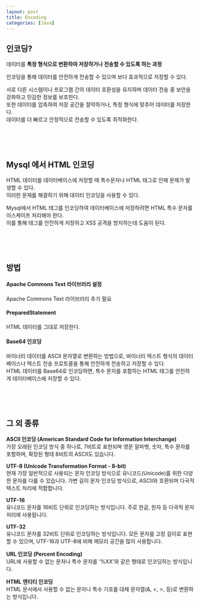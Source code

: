 ```yaml
---
layout: post
title: Encoding
categories: [Java]
---
```


## 인코딩?
데이터를 **특정 형식으로 변환하여 저장하거나 전송할 수 있도록 하는 과정**  

인코딩을 통해 데이터를 안전하게 전송할 수 있으며 보다 효과적으로 저장할 수 있다.
  
서로 다른 시스템이나 프로그램 간의 데이터 호환성을 유지하며 데이터 전송 중 보안을 강화하고 민감한 정보를 보호한다.  
또한 데이터를 압축하여 저장 공간을 절약하거나, 특정 형식에 맞추어 데이터를 저장한다.  
데이터를 더 빠르고 안정적으로 전송할 수 있도록 최적화한다.  
 

<br><br><br>


## Mysql 에서 HTML 인코딩
HTML 데이터를 데이터베이스에 저장할 때 특수문자나 HTML 태그로 인해 문제가 발생할 수 있다.  
이러한 문제를 해결하기 위해 데이터 인코딩을 사용할 수 있다.  
  
Mysql에서 HTML 태그를 인코딩하여 데이터베이스에 저장하려면 HTML 특수 문자를 이스케이프 처리해야 한다.  
이를 통해 태그를 안전하게 저장하고 XSS 공격을 방지하는데 도움이 된다.  


<br><br><br>

## 방법

#### Apache Commons Text 라이브러리 설정
Apache Commons Text 라이브러리 추가 필요
<script src="https://gist.github.com/byunyourim/a2abf1e3407b03227f2f92352fad79ca.js"></script>

#### PreparedStatement
HTML 데이터를 그대로 저장한다.  

#### Base64 인코딩
바이너리 데이터를 ASCII 문자열로 변환하는 방법으로,  바이너리 텍스트 형식의 데이터베이스나
텍스트 전송 프로토콜을 통해 안전하게 전송하고 저장할 수 있다.  
HTML 데이터를 Base64로 인코딩하면, 특수 문자를 포함하는 HTML 태그를 안전하게 데이터베이스에 저장할 수 있다.  
<script src="https://gist.github.com/byunyourim/1fa777e2bd9137e9c59b37f7b0b7d269.js"></script>


<br><br><br>

## 그 외 종류
**ASCII 인코딩 (American Standard Code for Information Interchange)**  
가장 오래된 인코딩 방식 중 하나로, 7비트로 표현되며 영문 알파벳, 숫자, 특수 문자를 포함하며, 
확장된 형태 8비트의 ASCII도 있습니다.

**UTF-8 (Unicode Transformation Format - 8-bit)**  
현재 가장 일반적으로 사용되는 문자 인코딩 방식으로 유니코드(Unicode)를 위한 다양한 문자를 다룰 수 있습니다. 
가변 길이 문자 인코딩 방식으로, ASCII와 호환되며 다국적 텍스트 처리에 적합합니다.

**UTF-16**  
유니코드 문자를 16비트 단위로 인코딩하는 방식입니다. 
주로 한글, 한자 등 다국적 문자 처리에 사용됩니다.

**UTF-32**  
유니코드 문자를 32비트 단위로 인코딩하는 방식입니다. 
모든 문자를 고정 길이로 표현할 수 있으며, UTF-16과 UTF-8에 비해 메모리 공간을 많이 사용합니다.

**URL 인코딩 (Percent Encoding)**  
URL에 사용할 수 없는 문자나 특수 문자를 '%XX'와 같은 형태로 인코딩하는 방식입니다.
  
**HTML 엔티티 인코딩**  
HTML 문서에서 사용할 수 없는 문자나 특수 기호를 대체 문자열(&, <, >, 등)로 변환하는 방식입니다.


